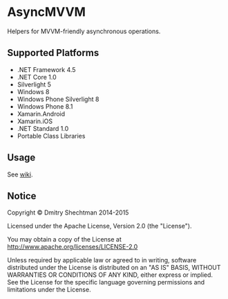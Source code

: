 AsyncMVVM
=========

Helpers for MVVM-friendly asynchronous operations.

Supported Platforms
-------------------

* .NET Framework 4.5
* .NET Core 1.0
* Silverlight 5
* Windows 8
* Windows Phone Silverlight 8
* Windows Phone 8.1
* Xamarin.Android
* Xamarin.iOS
* .NET Standard 1.0
* Portable Class Libraries

Usage
-----

See [wiki](https://github.com/dmitry-shechtman/AsyncMvvm/wiki).

Notice
------

   Copyright © Dmitry Shechtman 2014-2015

   Licensed under the Apache License, Version 2.0 (the "License").

   You may obtain a copy of the License at
   http://www.apache.org/licenses/LICENSE-2.0

   Unless required by applicable law or agreed to in writing, software
   distributed under the License is distributed on an "AS IS" BASIS,
   WITHOUT WARRANTIES OR CONDITIONS OF ANY KIND, either express or implied.
   See the License for the specific language governing permissions and
   limitations under the License.
